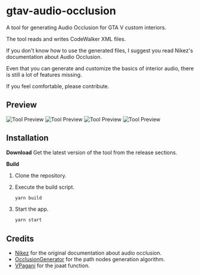 # gtav-audio-occlusion

A tool for generating Audio Occlusion for GTA V custom interiors.

The tool reads and writes CodeWalker XML files.

If you don't know how to use the generated files, I suggest you read Nikez's documentation about Audio Occlusion.

Even that you can generate and customize the basics of interior audio, there is still a lot of features missing.

If you feel comfortable, please contribute.

## Preview

![Tool Preview](https://i.imgur.com/F2FtY6u.png 'Tool Preview')
![Tool Preview](https://i.imgur.com/H9khmSb.png 'Tool Preview')
![Tool Preview](https://i.imgur.com/RNme5e1.png 'Tool Preview')
![Tool Preview](https://i.imgur.com/aMVjYKr.png 'Tool Preview')

## Installation

**Download**
Get the latest version of the tool from the release sections.

**Build**

1. Clone the repository.
2. Execute the build script.

   ```bash
   yarn build
   ```

3. Start the app.

   ```bash
   yarn start
   ```

## Credits

- [Nikez](https://github.com/nikez/gtav_audio_occlusion_documentation) for the original documentation about audio occlusion.
- [OcclusionGenerator](https://github.com/tangerinenuistance5/OcclusionGenerator) for the path nodes generation algorithm.
- [VPagani](https://github.com/VPagani) for the joaat function.
